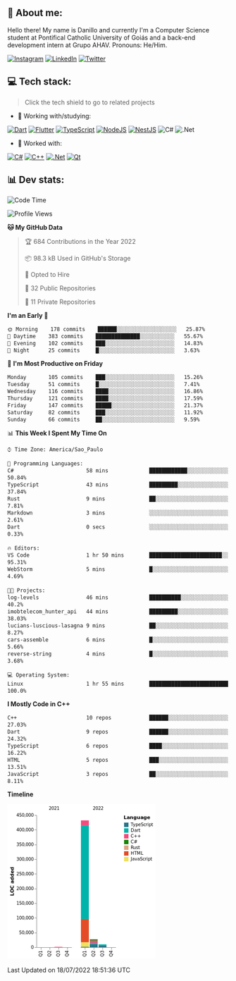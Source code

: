 ## 🌈 About me:
Hello there! My name is Danillo and currently I'm a Computer Science student at Pontifical Catholic University of Goiás and a back-end development intern at Grupo AHAV. Pronouns: He/Him.

[![Instagram](https://img.shields.io/badge/Instagram-%23E4405F.svg?logo=Instagram&logoColor=white)](https://instagram.com/danilloilggner) [![LinkedIn](https://img.shields.io/badge/LinkedIn-%230077B5.svg?logo=linkedin&logoColor=white)](https://linkedin.com/in/danilloism) [![Twitter](https://img.shields.io/badge/Twitter-%231DA1F2.svg?logo=Twitter&logoColor=white)](https://twitter.com/danilloism) 

## 💻 Tech stack:
> Click the tech shield to go to related projects

- 🔭 Working with/studying:

[![Dart](https://img.shields.io/badge/dart-%230175C2.svg?style=for-the-badge&logo=dart&logoColor=white)](https://github.com/danilloism/danilloism/blob/main/Flutter.md) [![Flutter](https://img.shields.io/badge/Flutter-%2302569B.svg?style=for-the-badge&logo=Flutter&logoColor=white)](https://github.com/danilloism/danilloism/blob/main/Flutter.md) [![TypeScript](https://img.shields.io/badge/typescript-%23007ACC.svg?style=for-the-badge&logo=typescript&logoColor=white)](https://github.com/danilloism/danilloism/blob/main/Typescript.md) [![NodeJS](https://img.shields.io/badge/node.js-6DA55F?style=for-the-badge&logo=node.js&logoColor=white)](https://github.com/danilloism/danilloism/blob/main/Node.js.md) [![NestJS](https://img.shields.io/badge/nestjs-%23E0234E.svg?style=for-the-badge&logo=nestjs&logoColor=white)](https://github.com/danilloism/danilloism/blob/main/Nest.js.md) ![C#](https://img.shields.io/badge/c%23-%23239120.svg?style=for-the-badge&logo=c-sharp&logoColor=white) ![.Net](https://img.shields.io/badge/.NET-5C2D91?style=for-the-badge&logo=.net&logoColor=white)
<!---
- 🌱 Currently learning:

![Vue.js](https://img.shields.io/badge/vuejs-%2335495e.svg?style=for-the-badge&logo=vuedotjs&logoColor=%234FC08D) ![Angular](https://img.shields.io/badge/angular-%23DD0031.svg?style=for-the-badge&logo=angular&logoColor=white)
--->
- 💫 Worked with:

[![C#](https://img.shields.io/badge/c%23-%23239120.svg?style=for-the-badge&logo=c-sharp&logoColor=white)](#) [![C++](https://img.shields.io/badge/c++-%2300599C.svg?style=for-the-badge&logo=c%2B%2B&logoColor=white)](https://github.com/danilloism/danilloism/blob/main/C%2B%2B.md) [![.Net](https://img.shields.io/badge/.NET-5C2D91?style=for-the-badge&logo=.net&logoColor=white)](#) [![Qt](https://img.shields.io/badge/Qt-%23217346.svg?style=for-the-badge&logo=Qt&logoColor=white)](https://github.com/danilloism/danilloism/blob/main/C%2B%2B.md)

## 📊 Dev stats:
<!---
[![](https://github-readme-stats.vercel.app/api?username=danilloism&theme=radical&hide_border=false&include_all_commits=false&count_private=false)](#)<br>
[![](https://github-readme-streak-stats.herokuapp.com/?user=danilloism&theme=radical&hide_border=false)](#)<br>
[![](https://github-readme-stats.vercel.app/api/top-langs/?username=danilloism&theme=radical&hide_border=false&include_all_commits=false&count_private=false&layout=compact)](#)<br>
--->
<!--START_SECTION:waka-->
![Code Time](http://img.shields.io/badge/Code%20Time-403%20hrs%2027%20mins-blue)

![Profile Views](http://img.shields.io/badge/Profile%20Views-6-blue)

**🐱 My GitHub Data** 

> 🏆 684 Contributions in the Year 2022
 > 
> 📦 98.3 kB Used in GitHub's Storage 
 > 
> 💼 Opted to Hire
 > 
> 📜 32 Public Repositories 
 > 
> 🔑 11 Private Repositories  
 > 
**I'm an Early 🐤** 

```text
🌞 Morning    178 commits    ██████░░░░░░░░░░░░░░░░░░░   25.87% 
🌆 Daytime    383 commits    ██████████████░░░░░░░░░░░   55.67% 
🌃 Evening    102 commits    ███░░░░░░░░░░░░░░░░░░░░░░   14.83% 
🌙 Night      25 commits     █░░░░░░░░░░░░░░░░░░░░░░░░   3.63%

```
📅 **I'm Most Productive on Friday** 

```text
Monday       105 commits    ███░░░░░░░░░░░░░░░░░░░░░░   15.26% 
Tuesday      51 commits     █░░░░░░░░░░░░░░░░░░░░░░░░   7.41% 
Wednesday    116 commits    ████░░░░░░░░░░░░░░░░░░░░░   16.86% 
Thursday     121 commits    ████░░░░░░░░░░░░░░░░░░░░░   17.59% 
Friday       147 commits    █████░░░░░░░░░░░░░░░░░░░░   21.37% 
Saturday     82 commits     ███░░░░░░░░░░░░░░░░░░░░░░   11.92% 
Sunday       66 commits     ██░░░░░░░░░░░░░░░░░░░░░░░   9.59%

```


📊 **This Week I Spent My Time On** 

```text
⌚︎ Time Zone: America/Sao_Paulo

💬 Programming Languages: 
C#                       58 mins             ████████████░░░░░░░░░░░░░   50.84% 
TypeScript               43 mins             █████████░░░░░░░░░░░░░░░░   37.84% 
Rust                     9 mins              ██░░░░░░░░░░░░░░░░░░░░░░░   7.81% 
Markdown                 3 mins              ░░░░░░░░░░░░░░░░░░░░░░░░░   2.61% 
Dart                     0 secs              ░░░░░░░░░░░░░░░░░░░░░░░░░   0.33%

🔥 Editors: 
VS Code                  1 hr 50 mins        ███████████████████████░░   95.31% 
WebStorm                 5 mins              █░░░░░░░░░░░░░░░░░░░░░░░░   4.69%

🐱‍💻 Projects: 
log-levels               46 mins             ██████████░░░░░░░░░░░░░░░   40.2% 
imobtelecom_hunter_api   44 mins             █████████░░░░░░░░░░░░░░░░   38.03% 
lucians-luscious-lasagna 9 mins              ██░░░░░░░░░░░░░░░░░░░░░░░   8.27% 
cars-assemble            6 mins              █░░░░░░░░░░░░░░░░░░░░░░░░   5.66% 
reverse-string           4 mins              █░░░░░░░░░░░░░░░░░░░░░░░░   3.68%

💻 Operating System: 
Linux                    1 hr 55 mins        █████████████████████████   100.0%

```

**I Mostly Code in C++** 

```text
C++                      10 repos            ██████░░░░░░░░░░░░░░░░░░░   27.03% 
Dart                     9 repos             ██████░░░░░░░░░░░░░░░░░░░   24.32% 
TypeScript               6 repos             ████░░░░░░░░░░░░░░░░░░░░░   16.22% 
HTML                     5 repos             ███░░░░░░░░░░░░░░░░░░░░░░   13.51% 
JavaScript               3 repos             ██░░░░░░░░░░░░░░░░░░░░░░░   8.11%

```


**Timeline**

![Chart not found](https://raw.githubusercontent.com/danilloism/danilloism/main/charts/bar_graph.png) 


 Last Updated on 18/07/2022 18:51:36 UTC
<!--END_SECTION:waka-->
